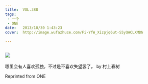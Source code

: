 ```yaml
---
title:	VOL.388
tags:
 - 一个
 - ONE
date:	2013/10/30 1:43:23
cover:	http://image.wufazhuce.com/Fi-YfW_Xizpjq6ut-S5yQACLXMDN

---
```

![](http://image.wufazhuce.com/Fi-YfW_Xizpjq6ut-S5yQACLXMDN)
---

哪里会有人喜欢孤独，不过是不喜欢失望罢了。 by 村上春树
 
Reprinted from ONE
